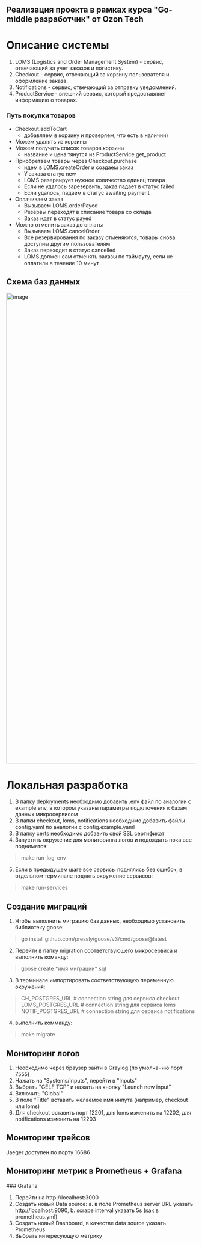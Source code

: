## Реализация проекта в рамках курса "Go-middle разработчик" от Ozon Tech


# Описание системы

1. LOMS (Logistics and Order Management System) - сервис, отвечающий за учет заказов и логистику.
2. Checkout - сервис, отвечающий за корзину пользователя и оформление заказа.
3. Notifications - сервис, отвечающий за отправку уведомлений.
4. ProductService - внешний сервис, который предоставляет информацию о товарах.

### Путь покупки товаров
* Checkout.addToCart  
    * добавляем в корзину и проверяем, что есть в наличии)
* Можем удалять из корзины
* Можем получать список товаров корзины
    * название и цена тянутся из ProductService.get_product
* Приобретаем товары через Checkout.purchase
    * идем в LOMS.createOrder и создаем заказ
    * У заказа статус new
    * LOMS резервирует нужное количество единиц товара
    * Если не удалось зарезервить, заказ падает в статус failed
    * Если удалось, падаем в статус awaiting payment
* Оплачиваем заказ
    * Вызываем LOMS.orderPayed
    * Резервы переходят в списание товара со склада
    * Заказ идет в статус payed
* Можно отменить заказ до оплаты
    * Вызываем LOMS.cancelOrder
    * Все резервирования по заказу отменяются, товары снова доступны другим пользователям
    * Заказ переходит в статус cancelled
    * LOMS должен сам отменять заказы по таймауту, если не оплатили в течение 10 минут


## Схема баз данных
<img width="1253" alt="image" src="https://github.com/deerc-dev/openedx-admin/assets/45228812/beb54696-c907-41e5-ab69-6302a6d53801">

# Локальная разработка

1. В папку deployments необходимо добавить .env файл по аналогии с example.env, в котором указаны параметры подключения к базам данных микросервисом 
2. В папки checkout, loms, notifications необходимо добавить файлы config.yaml по аналогии с config.example.yaml
3. В папку certs необходимо добавить свой SSL сертификат
4. Запустить окружение для мониторинга логов и подождать пока все поднимется:
> make run-log-env
5. Если в предыдущем шаге все сервисы поднялись без ошибок, в отдельном терминале поднять окружение сервисов:
> make run-services


## Создание миграций
1. Чтобы выполнить миграцию баз данных, необходимо установить библиотеку goose:
> go install github.com/pressly/goose/v3/cmd/goose@latest

2. Перейти в папку migration соответствующего микросервиса и выполнить команду:
> goose create \*имя миграции\* sql

3. В терминале импортировать соответствующую переменную окружения:
> CH_POSTGRES_URL  # connection string для сервиса checkout  
> LOMS_POSTGRES_URL # connection string для сервиса loms
> NOTIF_POSTGRES_URL # connection string для сервиса notifications
4. выполнить комманду:
> make migrate

## Мониторинг логов
1. Необходимо через браузер зайти в Graylog (по умолчанию порт 7555)
2. Нажать на "Systems/Inputs", перейти в "Inputs"
3. Выбрать "GELF TCP" и нажать на кнопку "Launch new input"
4. Включить "Global"
5. В поле "Title" вставить желаемое имя инпута (например, checkout или loms)
6. Для checkout оставить порт 12201, для loms изменить на 12202, для notifications изменить на 12203

## Мониторинг трейсов
Jaeger доступен по порту 16686

## Мониторинг метрик в Prometheus + Grafana
### Grafana
1. Перейти на http://localhost:3000
2. Создать новый Data source:
    a. в поле Prometheus server URL указать http://localhost:9090,
    b. scrape interval указать 5s (как в prometheus.yml)
3. Создать новый Dashboard, в качестве data source указать Prometheus
4. Выбрать интересующую метрику
